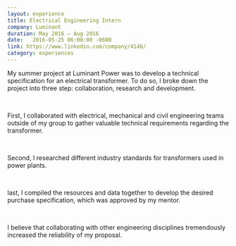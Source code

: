 ```yaml
---
layout: experience
title: Electrical Engineering Intern
company: Luminant
duration: May 2016 ― Aug 2016
date:   2016-05-25 06:00:00 -0600
link: https://www.linkedin.com/company/4146/
category: experiences
---
```

<p>
My summer project at Luminant Power was to develop a technical
specification for an electrical transformer. To do so, I broke down the
project into three step: collaboration, research and development.
</p>

<br>

<p>
First, I collaborated with electrical, mechanical and civil engineering
teams outside of my group to gather valuable technical requirements
regarding the transformer.
</p>

<br>

<p>
Second, I researched different industry standards for
transformers used in power plants.
</p>

<br>

<p>
last, I compiled the resources and data together to develop the desired
purchase specification, which was approved by my mentor.
</p>

<br>

<p>
I believe that collaborating with other engineering disciplines
tremendously increased the reliability of my proposal.
</p>

<br>